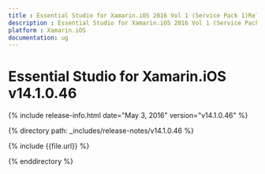 ```yaml
---
title : Essential Studio for Xamarin.iOS 2016 Vol 1 (Service Pack 1)Release Notes
description : Essential Studio for Xamarin.iOS 2016 Vol 1 (Service Pack 1)Release Notes
platform : Xamarin.iOS
documentation: ug
---
```


# Essential Studio for Xamarin.iOS v14.1.0.46

{% include release-info.html date="May 3, 2016" version="v14.1.0.46" %} 

{% directory path: _includes/release-notes/v14.1.0.46 %}

{% include {{file.url}} %}

{% enddirectory %}